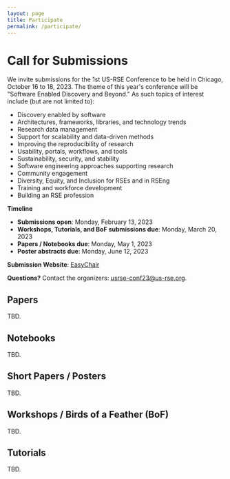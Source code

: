 ```yaml
---
layout: page
title: Participate
permalink: /participate/
---
```


# Call for Submissions

We invite submissions for the 1st US-RSE Conference to be held in Chicago,
October 16 to 18, 2023. The theme of this year's conference will be
"Software Enabled Discovery and Beyond." As such topics of interest
include (but are not limited to):

- Discovery enabled by software
- Architectures, frameworks, libraries, and technology trends
- Research data management
- Support for scalability and data-driven methods 
- Improving the reproducibility of research 
- Usability, portals, workflows, and tools
- Sustainability, security, and stability
- Software engineering approaches supporting research
- Community engagement 
- Diversity, Equity, and Inclusion for RSEs and in RSEng
- Training and workforce development
- Building an RSE profession 

**Timeline**

- **Submissions open**: Monday, February 13, 2023
- **Workshops, Tutorials, and BoF submissions due**: Monday, March 20, 2023
- **Papers / Notebooks due**: Monday, May 1, 2023
- **Poster abstracts due**: Monday, June 12, 2023

**Submission Website**: [EasyChair](#)

**Questions?** Contact the organizers: [usrse-conf23@us-rse.org](mailto:usrse-conf23@us-rse.org).

## Papers

TBD.

## Notebooks

TBD.

## Short Papers / Posters

TBD.

## Workshops / Birds of a Feather (BoF)

TBD.

## Tutorials

TBD.

